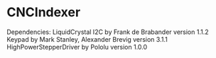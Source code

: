 # CNCIndexer
Dependencies:
LiquidCrystal I2C by Frank de Brabander version 1.1.2
Keypad by Mark Stanley, Alexander Brevig version 3.1.1
HighPowerStepperDriver by Pololu version 1.0.0
